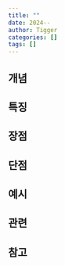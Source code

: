 ```yaml
---
title: ""
date: 2024--
author: Tigger
categories: []
tags: []
---
```


## 개념 


## 특징


## 장점


## 단점


## 예시


## 관련


## 참고
